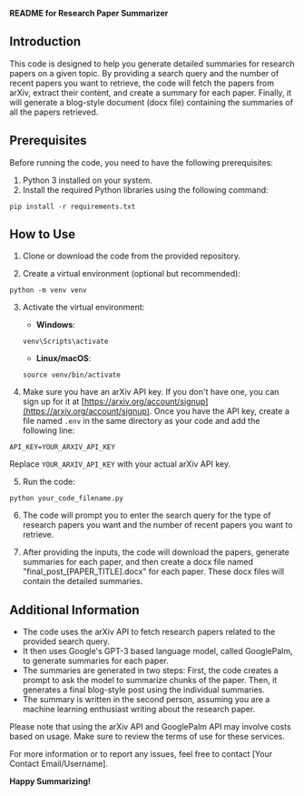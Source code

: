 **README for Research Paper Summarizer**

## Introduction

This code is designed to help you generate detailed summaries for research papers on a given topic. By providing a search query and the number of recent papers you want to retrieve, the code will fetch the papers from arXiv, extract their content, and create a summary for each paper. Finally, it will generate a blog-style document (docx file) containing the summaries of all the papers retrieved.

## Prerequisites

Before running the code, you need to have the following prerequisites:

1. Python 3 installed on your system.
2. Install the required Python libraries using the following command:

```
pip install -r requirements.txt
```

## How to Use

1. Clone or download the code from the provided repository.

2. Create a virtual environment (optional but recommended):

```
python -m venv venv
```

3. Activate the virtual environment:

   - **Windows**:

   ```
   venv\Scripts\activate
   ```

   - **Linux/macOS**:

   ```
   source venv/bin/activate
   ```

4. Make sure you have an arXiv API key. If you don't have one, you can sign up for it at [https://arxiv.org/account/signup](https://arxiv.org/account/signup). Once you have the API key, create a file named `.env` in the same directory as your code and add the following line:

```
API_KEY=YOUR_ARXIV_API_KEY
```

Replace `YOUR_ARXIV_API_KEY` with your actual arXiv API key.

5. Run the code:

```
python your_code_filename.py
```

6. The code will prompt you to enter the search query for the type of research papers you want and the number of recent papers you want to retrieve.

7. After providing the inputs, the code will download the papers, generate summaries for each paper, and then create a docx file named "final_post_[PAPER_TITLE].docx" for each paper. These docx files will contain the detailed summaries.

## Additional Information

- The code uses the arXiv API to fetch research papers related to the provided search query.
- It then uses Google's GPT-3 based language model, called GooglePalm, to generate summaries for each paper.
- The summaries are generated in two steps: First, the code creates a prompt to ask the model to summarize chunks of the paper. Then, it generates a final blog-style post using the individual summaries.
- The summary is written in the second person, assuming you are a machine learning enthusiast writing about the research paper.

Please note that using the arXiv API and GooglePalm API may involve costs based on usage. Make sure to review the terms of use for these services.

For more information or to report any issues, feel free to contact [Your Contact Email/Username].

**Happy Summarizing!**
